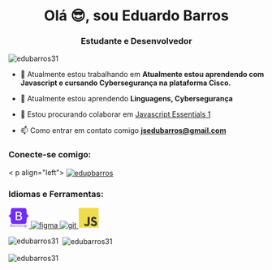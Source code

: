 <h1 align="center">Olá 😎, sou Eduardo Barros</h1>
<h3 align="center">Estudante e Desenvolvedor</h3>

<p align="left"> <img src="https://komarev.com/ghpvc/?username=edubarros31&label=Profile%20views&color=0e75b6&style=flat" alt="edubarros31" /> </p>

- 🔭 Atualmente estou trabalhando em **Atualmente estou aprendendo com Javascript e cursando Cybersegurança na plataforma Cisco.**

- 🌱 Atualmente estou aprendendo **Linguagens, Cybersegurança**

- 👯 Estou procurando colaborar em [Javascript Essentials 1](https://www.credly.com/badges/026bd516-1d3c-4ce8-8308-9d5439c09463/public_url)

- 📫 Como entrar em contato comigo **jsedubarros@gmail.com**

<h3 align="left">Conecte-se comigo:</h3><
p align="left">
<a href="https://instagram.com/edupbarros" target="blank"><img align="center" src="https://raw.githubusercontent.com/rahuldkjain/github-profile-readme-generator/master/src/images/icons/Social/instagram.svg" alt="edupbarros" height="30" width="40" /></a>
</p>

<h3 align="left">Idiomas e Ferramentas:</h3>
<p align="left"> <a href="https://getbootstrap.com" target="_blank" rel="noreferrer"> <img src="https://raw.githubusercontent.com/devicons/devicon/master/icons/bootstrap/bootstrap-plain-wordmark.svg" alt="bootstrap" width="40" height="40"/> </a> <a href="https://www.figma.com/" target="_blank" rel="noreferrer"> <img src="https://www.vectorlogo.zone/logos/figma/figma-icon.svg" alt="figma" width="40" height="40"/> </a> <a href="https://git-scm.com/" target="_blank" rel="noreferrer"> <img src="https://www.vectorlogo.zone/logos/git-scm/git-scm-icon.svg" alt="git" width="40" height="40"/> </a> <a href="https://developer.mozilla.org/en-US/docs/Web/JavaScript" target="_blank" rel="noreferrer"> <img src="https://raw.githubusercontent.com/devicons/devicon/master/icons/javascript/javascript-original.svg" alt="javascript" width="40" height="40"/> </a> </p>

<p><img align="left" src="https://github-readme-stats.vercel.app/api/top-langs?username=edubarros31&show_icons=true&locale=en&layout=compact" alt="edubarros31" /></p>

<p>&nbsp; <img align="center" src="https://github-readme-stats.vercel.app/api?username=edubarros31&show_icons=true&locale=en" alt="edubarros31" /></p>

<p><img align="center" src="https://github-readme-streak-stats.herokuapp.com/?user=edubarros31&" alt="edubarros31" /></p>
